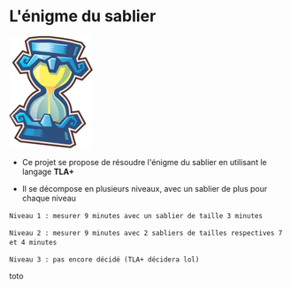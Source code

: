 # L'énigme du sablier





<img src="./Phantom_Hourglass.png" alt="Phantom_Hourglass" style="zoom: 25%;" />



- Ce projet se propose de résoudre l'énigme du sablier en utilisant le langage **TLA+**

- Il se décompose en plusieurs niveaux, avec un sablier de plus pour chaque niveau



`Niveau 1 : mesurer 9 minutes avec un sablier de taille 3 minutes`

`Niveau 2 : mesurer 9 minutes avec 2 sabliers de tailles respectives 7 et 4 minutes`

`Niveau 3 : pas encore décidé (TLA+ décidera lol)`

toto
